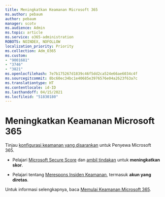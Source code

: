 ```yaml
---
title: Meningkatkan Keamanan Microsoft 365
ms.author: pebaum
author: pebaum
manager: scotv
ms.audience: Admin
ms.topic: article
ms.service: o365-administration
ROBOTS: NOINDEX, NOFOLLOW
localization_priority: Priority
ms.collection: Adm_O365
ms.custom:
- "9001681"
- "3746"
- "3821"
ms.openlocfilehash: 7e7b175267d1839c46f5dd2ca524e66ae6034c4f
ms.sourcegitcommit: 8bc60ec34bc1e40685e3976576e04a2623f63a7c
ms.translationtype: HT
ms.contentlocale: id-ID
ms.lasthandoff: 04/15/2021
ms.locfileid: "51830180"
---
```

# <a name="increase-microsoft-365-security"></a>Meningkatkan Keamanan Microsoft 365

Tinjau [konfigurasi keamanan yang disarankan](https://docs.microsoft.com/microsoft-365/security/office-365-security/tenant-wide-setup-for-increased-security?view=o365-worldwide) untuk Penyewa Microsoft 365.

- Pelajari [Microsoft Secure Score](https://docs.microsoft.com/microsoft-365/security/mtp/microsoft-secure-score?view=o365-worldwide) dan [ambil tindakan](https://docs.microsoft.com/microsoft-365/security/mtp/microsoft-secure-score?view=o365-worldwide#take-action-to-improve-your-score) untuk **meningkatkan skor**.

- Pelajari tentang [Merespons Insiden Keamanan](https://docs.microsoft.com/microsoft-365/security/office-365-security/office365-security-incident-response-overview?view=o365-worldwide), termasuk **akun yang diretas**.

Untuk informasi selengkapnya, baca [Memulai Keamanan Microsoft 365](https://docs.microsoft.com/microsoft-365/security/office-365-security/security-roadmap?view=o365-worldwide). 
